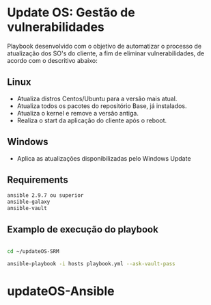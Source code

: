 # Update OS: Gestão de vulnerabilidades

Playbook desenvolvido com o objetivo de automatizar o processo de atualização dos SO's do cliente, a fim de eliminar vulnerabilidades, de acordo com o descritivo abaixo:

## Linux
* Atualiza distros Centos/Ubuntu para a versão mais atual.
* Atualiza todos os pacotes do repositório Base, já instalados.
* Atualiza o kernel e remove a versão antiga.
* Realiza o start da aplicação do cliente após o reboot.

## Windows
* Aplica as atualizações disponibilizadas pelo Windows Update

## Requirements

```bash
ansible 2.9.7 ou superior
ansible-galaxy
ansible-vault
```

## Examplo de execução do playbook
 
```bash

cd ~/updateOS-SRM 

ansible-playbook -i hosts playbook.yml --ask-vault-pass

```

# updateOS-Ansible
